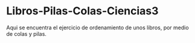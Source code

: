 # Libros-Pilas-Colas-Ciencias3
Aqui se encuentra el ejercicio de ordenamiento de unos libros, por medio de colas y pilas.

